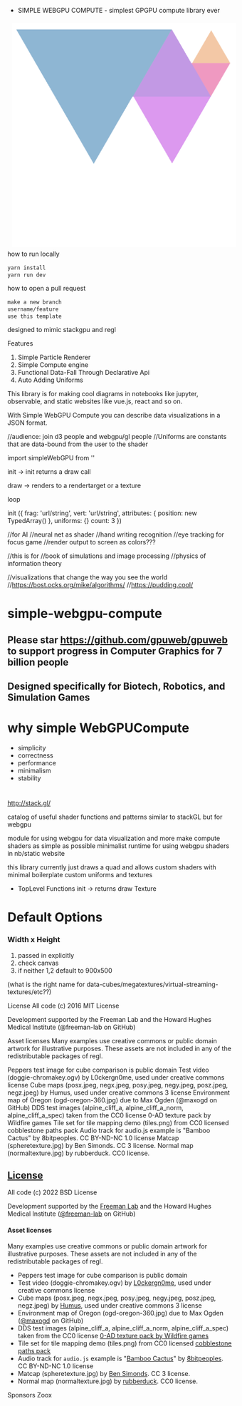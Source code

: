- SIMPLE WEBGPU COMPUTE - 
simplest GPGPU compute library ever


<a href="https://d3js.org">
<img src="./demos/webgpu.png" align="left" hspace="10" vspace="6">
</a>



how to run locally 
``` 
yarn install 
yarn run dev
```

how to open a pull request
```
make a new branch
username/feature
use this template
```
designed to mimic stackgpu and regl

Features 
1. Simple Particle Renderer 
2. Simple Compute engine
3. Functional Data-Fall Through Declarative Api
4. Auto Adding Uniforms 


This library is for making cool diagrams in notebooks like jupyter, observable, and static websites like vue.js, react and so on. 

With Simple WebGPU Compute you can describe data visualizations in a JSON format.






//audience: join d3 people and webgpu/gl people
//Uniforms are constants that are data-bound from the user to the shader 




import simpleWebGPU from ''


init -> init returns a draw call

draw -> renders to a rendertarget or a texture

loop







init ({
  frag: 'url/string',
  vert: 'url/string',
  attributes: {
    position: new TypedArray()
  },
  uniforms: {}
  count: 3
})












































//for AI 
//neural net as shader
//hand writing recognition
//eye tracking for focus game
//render output to screen as colors???

//this is for 
//book of simulations and image processing 
//physics of information theory

//visualizations that change the way you see the world
//https://bost.ocks.org/mike/algorithms/
//https://pudding.cool/


# simple-webgpu-compute
## Please star https://github.com/gpuweb/gpuweb to support progress in Computer Graphics for 7 billion people
## Designed specifically for Biotech, Robotics, and Simulation Games


# why simple WebGPUCompute
* simplicity
* correctness
* performance
* minimalism
* stability

# 
http://stack.gl/

catalog of useful shader functions and patterns similar to stackGL but for webgpu

module for using webgpu for data visualization and more
make compute shaders as simple as possible
minimalist runtime for using webgpu shaders in nb/static website




this library currently just draws a quad and allows
  custom shaders with minimal boilerplate
  custom uniforms and textures 

* TopLevel Functions
init -> returns draw
Texture 

# Default Options
### Width x Height
1. passed in explicitly
2. check canvas 
3. if neither 1,2 default to 900x500

(what is the right name for data-cubes/megatextures/virtual-streaming-textures/etc??)




License
All code (c) 2016 MIT License

Development supported by the Freeman Lab and the Howard Hughes Medical Institute (@freeman-lab on GitHub)

Asset licenses
Many examples use creative commons or public domain artwork for illustrative purposes. These assets are not included in any of the redistributable packages of regl.

Peppers test image for cube comparison is public domain
Test video (doggie-chromakey.ogv) by L0ckergn0me, used under creative commons license
Cube maps (posx.jpeg, negx.jpeg, posy.jpeg, negy.jpeg, posz.jpeg, negz.jpeg) by Humus, used under creative commons 3 license
Environment map of Oregon (ogd-oregon-360.jpg) due to Max Ogden (@maxogd on GitHub)
DDS test images (alpine_cliff_a, alpine_cliff_a_norm, alpine_cliff_a_spec) taken from the CC0 license 0-AD texture pack by Wildfire games
Tile set for tile mapping demo (tiles.png) from CC0 licensed cobblestone paths pack
Audio track for audio.js example is "Bamboo Cactus" by 8bitpeoples. CC BY-ND-NC 1.0 license
Matcap (spheretexture.jpg) by Ben Simonds. CC 3 license.
Normal map (normaltexture.jpg) by rubberduck. CC0 license.

## [License](LICENSE)

All code (c) 2022 BSD License

Development supported by the [Freeman Lab](https://www.janelia.org/lab/freeman-lab) and the Howard Hughes Medical Institute ([@freeman-lab](https://github.com/freeman-lab) on GitHub)

#### Asset licenses

Many examples use creative commons or public domain artwork for illustrative purposes.  These assets are not included in any of the redistributable packages of regl.

* Peppers test image for cube comparison is public domain
* Test video (doggie-chromakey.ogv) by [L0ckergn0me](https://archive.org/details/L0ckergn0me-PixieGreenScreen446), used under creative commons license
* Cube maps (posx.jpeg, negx.jpeg, posy.jpeg, negy.jpeg, posz.jpeg, negz.jpeg) by [Humus](http://www.humus.name/index.php?page=Textures), used under creative commons 3 license
* Environment map of Oregon (ogd-oregon-360.jpg) due to Max Ogden ([@maxogd](https://github.com/maxogden) on GitHub)
* DDS test images (alpine_cliff_a, alpine_cliff_a_norm, alpine_cliff_a_spec) taken from the CC0 license [0-AD texture pack by Wildfire games](http://opengameart.org/content/0-ad-textures)
* Tile set for tile mapping demo (tiles.png) from CC0 licensed [cobblestone paths pack](http://opengameart.org/content/rpg-tiles-cobble-stone-paths-town-objects)
* Audio track for `audio.js` example is "[Bamboo Cactus](https://archive.org/details/8bp033)" by [8bitpeoples](https://archive.org/details/8bitpeoples).  CC BY-ND-NC 1.0 license
* Matcap (spheretexture.jpg) by [Ben Simonds](https://bensimonds.com/2010/07/30/matcap-generator/). CC 3 license.
* Normal map (normaltexture.jpg) by [rubberduck](http://opengameart.org/node/21219). CC0 license.


Sponsors 
Zoox 

